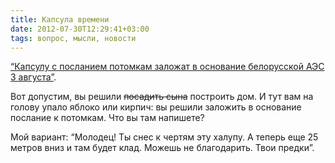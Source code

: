 ```yaml
---
title: Капсула времени
date: 2012-07-30T12:29:41+03:00
tags: вопрос, мысли, новости
---
```


[“Капсулу с посланием потомкам заложат в основание белорусской АЭС 3 августа”](http://realt.onliner.by/2012/07/30/kapsula).

Вот допустим, вы решили ~~посадить сына~~ построить дом. И тут вам на голову упало яблоко или кирпич: вы решили заложить в основание послание к потомкам. Что вы там напишете?

Мой вариант: “Молодец! Ты снес к чертям эту халупу. А теперь еще 25 метров вниз и там будет клад. Можешь не благодарить. Твои предки”.
